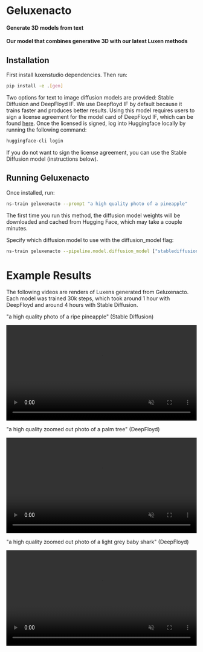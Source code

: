 # Geluxenacto

<h4>Generate 3D models from text</h4>

**Our model that combines generative 3D with our latest Luxen methods**

## Installation

First install luxenstudio dependencies. Then run:

```bash
pip install -e .[gen]
```

Two options for text to image diffusion models are provided: Stable Diffusion and DeepFloyd IF.
We use Deepfloyd IF by default because it trains faster and produces better results. Using this model requires users to sign a license agreement for the model card of DeepFloyd IF, which can be found [here](https://huggingface.co/DeepFloyd/IF-I-XL-v1.0). Once the licensed is signed, log into Huggingface locally by running the following command:

```bash
huggingface-cli login
```

If you do not want to sign the license agreement, you can use the Stable Diffusion model (instructions below).

## Running Geluxenacto

Once installed, run:

```bash
ns-train geluxenacto --prompt "a high quality photo of a pineapple"
```

The first time you run this method, the diffusion model weights will be downloaded and cached
from Hugging Face, which may take a couple minutes.

Specify which diffusion model to use with the diffusion_model flag:

```bash
ns-train geluxenacto --pipeline.model.diffusion_model ["stablediffusion", "deepfloyd"]
```

# Example Results

The following videos are renders of Luxens generated from Geluxenacto. Each model was trained 30k steps, which took around 1 hour with DeepFloyd
and around 4 hours with Stable Diffusion.

"a high quality photo of a ripe pineapple" (Stable Diffusion)

<video id="idu" muted autoplay playsinline loop controls width="100%">
    <source id="mp4" src="https://user-images.githubusercontent.com/19509183/246646597-407ff7c8-7106-4835-acf3-c2f8188bbd1d.mp4" type="video/mp4">
</video>

"a high quality zoomed out photo of a palm tree" (DeepFloyd)

<video id="idu" muted autoplay playsinline loop controls width="100%">
    <source id="mp4" src="https://user-images.githubusercontent.com/19509183/246646594-05ffebce-a3d6-43af-9f11-e04ce2ce3237.mp4" type="video/mp4">
</video>

"a high quality zoomed out photo of a light grey baby shark" (DeepFloyd)

<video id="idu" muted autoplay playsinline loop controls width="100%">
    <source id="mp4" src="https://user-images.githubusercontent.com/19509183/246646599-b1f5b7c5-dd96-48b4-8db0-960632e7798b.mp4" type="video/mp4">
</video>
